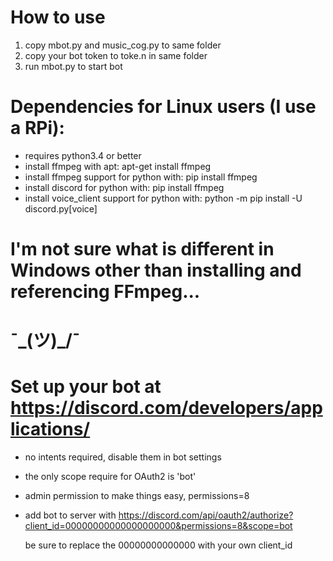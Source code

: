 # How to use
1. copy mbot.py and music_cog.py to same folder
2. copy your bot token to toke.n in same folder
3. run mbot.py to start bot

# Dependencies for Linux users (I use a RPi):
- requires python3.4 or better
- install ffmpeg with apt: apt-get install ffmpeg
- install ffmpeg support for python with: pip install ffmpeg
- install discord for python with: pip install ffmpeg
- install voice_client support for python with: python -m pip install -U discord.py[voice]

# I'm not sure what is different in Windows other than installing and referencing FFmpeg...
# ¯\_(ツ)_/¯
#
# Set up your bot at https://discord.com/developers/applications/  
- no intents required, disable them in bot settings
- the only scope require for OAuth2 is 'bot'
- admin permission to make things easy, permissions=8
- add bot to server with https://discord.com/api/oauth2/authorize?client_id=00000000000000000000&permissions=8&scope=bot
  
  be sure to replace the 00000000000000 with your own client_id

